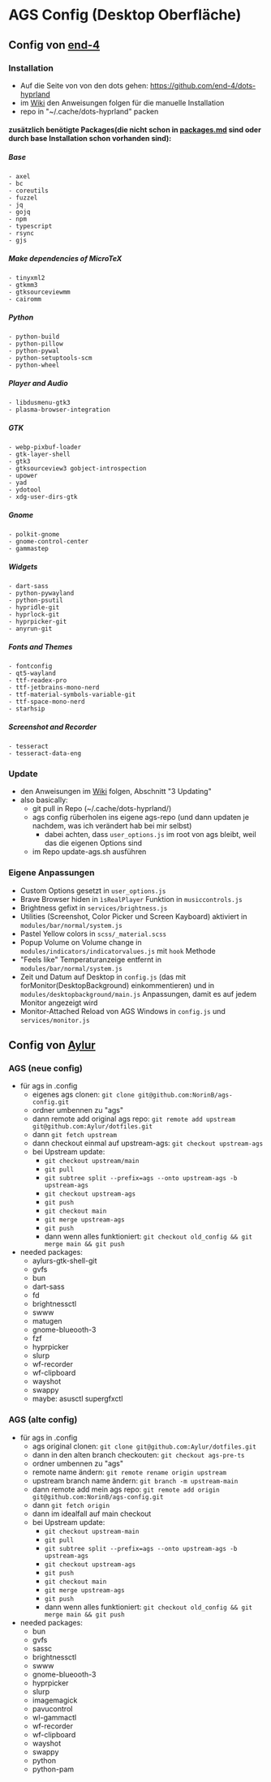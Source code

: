 # AGS Config (Desktop Oberfläche)

## Config von [end-4](https://github.com/end-4/dots-hyprland)
### Installation
- Auf die Seite von von den dots gehen: https://github.com/end-4/dots-hyprland
- im [Wiki](https://end-4.github.io/dots-hyprland-wiki/en/i-i/01setup/#manual-installation-basically-any-distro) den Anweisungen folgen für die manuelle Installation
- repo in "~/.cache/dots-hyprland" packen
#### zusätzlich benötigte Packages(die nicht schon in [packages.md](./packages.md) sind oder durch base Installation schon vorhanden sind):
##### Base
    - axel
    - bc
    - coreutils
    - fuzzel
    - jq
    - gojq
    - npm
    - typescript
    - rsync
    - gjs
##### Make dependencies of MicroTeX
    - tinyxml2 
    - gtkmm3
    - gtksourceviewmm
    - cairomm
##### Python
    - python-build
    - python-pillow
    - python-pywal
    - python-setuptools-scm
    - python-wheel
##### Player and Audio
    - libdusmenu-gtk3
    - plasma-browser-integration
##### GTK
    - webp-pixbuf-loader
    - gtk-layer-shell
    - gtk3
    - gtksourceview3 gobject-introspection
    - upower
    - yad
    - ydotool
    - xdg-user-dirs-gtk
##### Gnome
    - polkit-gnome
    - gnome-control-center
    - gammastep
##### Widgets
    - dart-sass
    - python-pywayland
    - python-psutil
    - hypridle-git
    - hyprlock-git
    - hyprpicker-git
    - anyrun-git
##### Fonts and Themes
    - fontconfig
    - qt5-wayland
    - ttf-readex-pro
    - ttf-jetbrains-mono-nerd
    - ttf-material-symbols-variable-git
    - ttf-space-mono-nerd
    - starhsip
##### Screenshot and Recorder
    - tesseract
    - tesseract-data-eng

### Update
- den Anweisungen im [Wiki](https://end-4.github.io/dots-hyprland-wiki/en/i-i/01setup/) folgen, Abschnitt "3 Updating"
- also basically:
    - git pull in Repo (~/.cache/dots-hyprland/)
    - ags config rüberholen ins eigene ags-repo (und dann updaten je nachdem, was ich verändert hab bei mir selbst)
        - dabei achten, dass `user_options.js` im root von ags bleibt, weil das die eigenen Options sind
    - im Repo update-ags.sh ausführen

### Eigene Anpassungen
- Custom Options gesetzt in `user_options.js`
- Brave Browser hiden in `ìsRealPlayer` Funktion in `musiccontrols.js`
- Brightness gefixt in `services/brightness.js`
- Utilities (Screenshot, Color Picker und Screen Kayboard) aktiviert in `modules/bar/normal/system.js`
- Pastel Yellow colors in `scss/_material.scss`
- Popup Volume on Volume change in `modules/indicators/indicatorvalues.js` mit `hook` Methode
- "Feels like" Temperaturanzeige entfernt in `modules/bar/normal/system.js`
- Zeit und Datum auf Desktop in `config.js` (das mit forMonitor(DesktopBackground) einkommentieren) und in `modules/desktopbackground/main.js` Anpassungen, damit es auf jedem Monitor angezeigt wird
- Monitor-Attached Reload von AGS Windows in `config.js` und `services/monitor.js` 

## Config von [Aylur](https://github.com/Aylur/dotfiles)
### AGS (neue config)
- für ags in .config
  - eigenes ags clonen: `git clone git@github.com:NorinB/ags-config.git`
  - ordner umbennen zu "ags"
  - dann remote add original ags repo: `git remote add upstream git@github.com:Aylur/dotfiles.git`
  - dann `git fetch upstream`
  - dann checkout einmal auf upstream-ags: `git checkout upstream-ags`
  - bei Upstream update:
    - `git checkout upstream/main`
    - `git pull`
    - `git subtree split --prefix=ags --onto upstream-ags -b upstream-ags`
    - `git checkout upstream-ags`
    - `git push`
    - `git checkout main`
    - `git merge upstream-ags`
    - `git push`
    - dann wenn alles funktioniert: `git checkout old_config && git merge main && git push`
- needed packages:
    - aylurs-gtk-shell-git
    - gvfs
    - bun
    - dart-sass
    - fd
    - brightnessctl
    - swww
    - matugen
    - gnome-blueooth-3
    - fzf
    - hyprpicker
    - slurp
    - wf-recorder
    - wf-clipboard
    - wayshot
    - swappy
    - maybe: asusctl supergfxctl

### AGS (alte config)
- für ags in .config
  - ags original clonen: `git clone git@github.com:Aylur/dotfiles.git`
  - dann in den alten branch checkouten: `git checkout ags-pre-ts`
  - ordner umbennen zu "ags"
  - remote name ändern: `git remote rename origin upstream`
  - upstream branch name ändern: `git branch -m upstream-main`
  - dann remote add mein ags repo: `git remote add origin git@github.com:NorinB/ags-config.git`
  - dann `git fetch origin`
  - dann im idealfall auf main checkout
  - bei Upstream update:
    - `git checkout upstream-main`
    - `git pull`
    - `git subtree split --prefix=ags --onto upstream-ags -b upstream-ags`
    - `git checkout upstream-ags`
    - `git push`
    - `git checkout main`
    - `git merge upstream-ags`
    - `git push`
    - dann wenn alles funktioniert: `git checkout old_config && git merge main && git push`
- needed packages:
    - bun
    - gvfs
    - sassc
    - brightnessctl
    - swww
    - gnome-blueooth-3
    - hyprpicker
    - slurp
    - imagemagick
    - pavucontrol
    - wl-gammactl
    - wf-recorder
    - wf-clipboard
    - wayshot
    - swappy
    - python
    - python-pam
